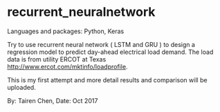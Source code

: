 # recurrent_neuralnetwork

Languages and packages:  Python, Keras

Try to use recurrent neural network ( LSTM and GRU ) to design a regression model to predict 
day-ahead electrical load demand. The load data is from utility ERCOT at Texas http://www.ercot.com/mktinfo/loadprofile. 

This is my first attempt and more detail results and comparison will be uploaded.

By: Tairen Chen,    Date: Oct 2017

